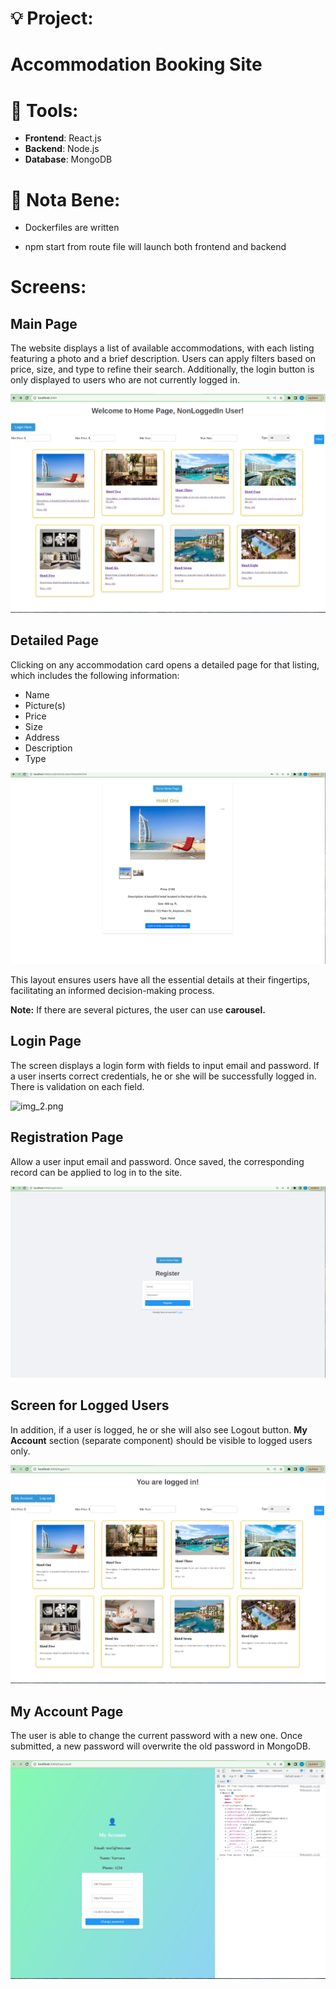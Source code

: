 # :bulb: Project: 
# Accommodation Booking Site

# :rocket: Tools:
- **Frontend**: React.js
- **Backend**: Node.js
- **Database**: MongoDB

# :memo: Nota Bene:

- Dockerfiles are written

- npm start from route file will launch both frontend and backend


# Screens:

## Main Page
The website displays a list of available accommodations, with each listing featuring a photo and a brief description. Users can apply filters based on price, size, and type to refine their search. 
Additionally, the login button is only displayed to users who are not currently logged in.

![img.png](img/img.png)

## Detailed Page
Clicking on any accommodation card opens a detailed page for that listing, which includes the following information:

- Name
- Picture(s)
- Price
- Size
- Address
- Description
- Type

![img_4.png](img/img_4.png)

This layout ensures users have all the essential details at their fingertips, facilitating an informed decision-making process.

**Note:** If there are several pictures, the user can use 
**carousel.**

## Login Page
The screen displays a login form with fields to input email and password. 
If a user inserts correct credentials, he or she will be successfully logged in.  
There is validation on each field.

![img_2.png](img/img_2.png)

## Registration Page
Allow a user input email and password. Once saved, the corresponding record 
can be applied to log in to the site.

![img_1.png](img/img_1.png)

## Screen for Logged Users
In addition, if a user is logged, he or she will also see Logout button.
**My Account** section (separate component) should be visible to logged users only. 

![img_3.png](img/img_3.png)

## My Account Page
The user is able to change the current password with a new one. Once submitted, 
a new password will overwrite the old password in MongoDB.

![img_5.png](img/img_5.png)
